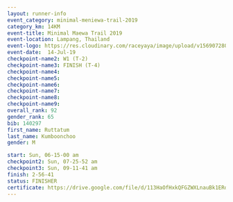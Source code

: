 ```yaml
---
layout: runner-info 
event_category: minimal-meniewa-trail-2019 
category_km: 14KM 
event-title: Minimal Maewa Trail 2019 
event-location: Lampang, Thailand 
event-logo: https://res.cloudinary.com/raceyaya/image/upload/v1569072805/logo/minimal-trail_ktnvsp.jpg 
event-date:  14-Jul-19 
checkpoint-name2: W1 (T-2) 
checkpoint-name3: FINISH (T-4) 
checkpoint-name4: 
checkpoint-name5: 
checkpoint-name6: 
checkpoint-name7: 
checkpoint-name8: 
checkpoint-name9: 
overall_rank: 92
gender_rank: 65
bib: 140297
first_name: Ruttatum
last_name: Kumboonchoo
gender: M

start: Sun, 06-15-00 am
checkpoint2: Sun, 07-25-52 am
checkpoint3: Sun, 09-11-41 am
finish: 2-56-41
status: FINISHER
certificate: https://drive.google.com/file/d/113HaOfHxkQFGZWXLnauBk1ERdEWr9rgL/view?usp=sharing
---
```


